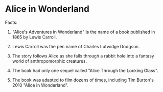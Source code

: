 # Alice in Wonderland

Facts:

1. "Alice's Adventures in Wonderland" is the name of a book published in 1865 by Lewis Carroll.

2. Lewis Carroll was the pen name of Charles Lutwidge Dodgson.

3. The story follows Alice as she falls through a rabbit hole into a fantasy world of anthropomorphic creatures.

4. The book had only one sequel called "Alice Through the Looking Glass".

5. The book was adapted to film dozens of times, including Tim Burton's 2010 "Alice in Wonderland".